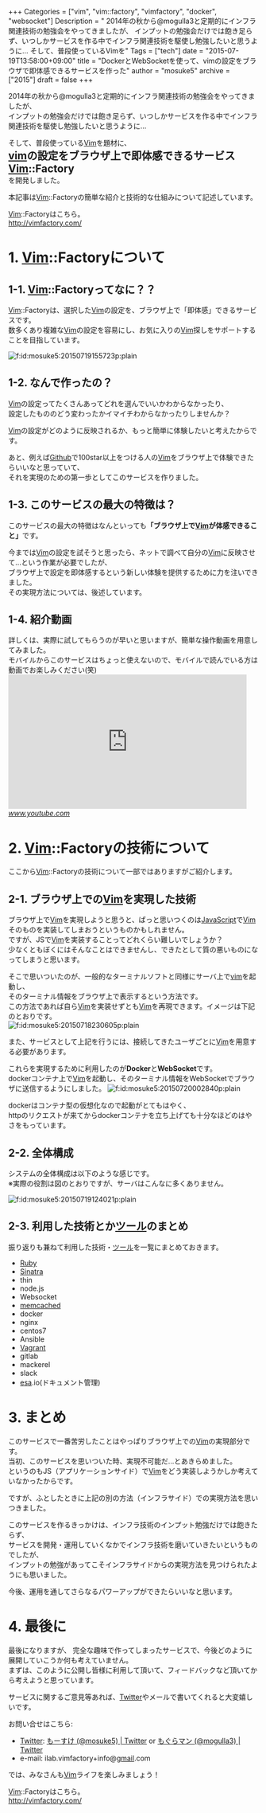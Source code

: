 +++
Categories = ["vim", "vim::factory", "vimfactory", "docker", "websocket"]
Description = " 2014年の秋から@mogulla3と定期的にインフラ関連技術の勉強会をやってきましたが、 インプットの勉強会だけでは飽き足らず、いつしかサービスを作る中でインフラ関連技術を駆使し勉強したいと思うように…  そして、普段使っているVimを"
Tags = ["tech"]
date = "2015-07-19T13:58:00+09:00"
title = "DockerとWebSocketを使って、vimの設定をブラウザで即体感できるサービスを作った"
author = "mosuke5"
archive = ["2015"]
draft = false
+++

<body>
<p>2014年の秋から@mogulla3と定期的にインフラ関連技術の勉強会をやってきましたが、<br>
インプットの勉強会だけでは飽き足らず、いつしかサービスを作る中でインフラ関連技術を駆使し勉強したいと思うように…</p>

<p>そして、普段使っている<a class="keyword" href="http://d.hatena.ne.jp/keyword/Vim">Vim</a>を題材に、<br>
<b><span style="font-size: 150%"><a class="keyword" href="http://d.hatena.ne.jp/keyword/vim">vim</a>の設定をブラウザ上で即体感できるサービス <a class="keyword" href="http://d.hatena.ne.jp/keyword/Vim">Vim</a>::Factory</span></b><br>
を開発しました。</p>

<p>本記事は<a class="keyword" href="http://d.hatena.ne.jp/keyword/Vim">Vim</a>::Factoryの簡単な紹介と技術的な仕組みについて記述しています。</p>

<p><a class="keyword" href="http://d.hatena.ne.jp/keyword/Vim">Vim</a>::Factoryはこちら。<br>
<a href="http://vimfactory.com/">http://vimfactory.com/</a></p>

<h1>1. <a class="keyword" href="http://d.hatena.ne.jp/keyword/Vim">Vim</a>::Factoryについて</h1>

<h2>1-1. <a class="keyword" href="http://d.hatena.ne.jp/keyword/Vim">Vim</a>::Factoryってなに？？</h2>

<p><a class="keyword" href="http://d.hatena.ne.jp/keyword/Vim">Vim</a>::Factoryは、選択した<a class="keyword" href="http://d.hatena.ne.jp/keyword/Vim">Vim</a>の設定を、ブラウザ上で「即体感」できるサービスです。<br>
数多くあり複雑な<a class="keyword" href="http://d.hatena.ne.jp/keyword/Vim">Vim</a>の設定を容易にし、お気に入りの<a class="keyword" href="http://d.hatena.ne.jp/keyword/Vim">Vim</a>探しをサポートすることを目指しています。</p>

<p><span itemscope itemtype="http://schema.org/Photograph"><img src="https://cdn-ak.f.st-hatena.com/images/fotolife/m/mosuke5/20150719/20150719155723.png" alt="f:id:mosuke5:20150719155723p:plain" title="f:id:mosuke5:20150719155723p:plain" class="hatena-fotolife" itemprop="image"></span></p>

<h2>1-2. なんで作ったの？</h2>

<p><a class="keyword" href="http://d.hatena.ne.jp/keyword/Vim">Vim</a>の設定ってたくさんあってどれを選んでいいかわからなかったり、<br>
設定したもののどう変わったかイマイチわからなかったりしませんか？</p>

<p><a class="keyword" href="http://d.hatena.ne.jp/keyword/Vim">Vim</a>の設定がどのように反映されるか、もっと簡単に体験したいと考えたからです。</p>

<p>あと、例えば<a class="keyword" href="http://d.hatena.ne.jp/keyword/Github">Github</a>で100star以上をつける人の<a class="keyword" href="http://d.hatena.ne.jp/keyword/Vim">Vim</a>をブラウザ上で体験できたらいいなと思っていて、<br>
それを実現のための第一歩としてこのサービスを作りました。</p>

<h2>1-3. このサービスの最大の特徴は？</h2>

<p>このサービスの最大の特徴はなんといっても<b>「ブラウザ上で<a class="keyword" href="http://d.hatena.ne.jp/keyword/Vim">Vim</a>が体感できること」</b>です。</p>

<p>今までは<a class="keyword" href="http://d.hatena.ne.jp/keyword/Vim">Vim</a>の設定を試そうと思ったら、ネットで調べて自分の<a class="keyword" href="http://d.hatena.ne.jp/keyword/Vim">Vim</a>に反映させて…という作業が必要でしたが、<br>
ブラウザ上で設定を即体感するという新しい体験を提供するために力を注いできました。<br>
その実現方法については、後述しています。</p>

<h2>1-4. 紹介動画</h2>

<p>詳しくは、実際に試してもらうのが早いと思いますが、簡単な操作動画を用意してみました。<br>
モバイルからこのサービスはちょっと使えないので、モバイルで読んでいる方は動画でお楽しみください(笑)<br>
<iframe width="480" height="270" src="https://www.youtube.com/embed/j20agcBcAec?feature=oembed" frameborder="0" allowfullscreen></iframe><cite class="hatena-citation"><a href="https://www.youtube.com/watch?v=j20agcBcAec&amp;feature=youtu.be">www.youtube.com</a></cite></p>

<h1>2. <a class="keyword" href="http://d.hatena.ne.jp/keyword/Vim">Vim</a>::Factoryの技術について</h1>

<p>ここから<a class="keyword" href="http://d.hatena.ne.jp/keyword/Vim">Vim</a>::Factoryの技術について一部ではありますがご紹介します。</p>

<h2>2-1. ブラウザ上での<a class="keyword" href="http://d.hatena.ne.jp/keyword/Vim">Vim</a>を実現した技術</h2>

<p>ブラウザ上で<a class="keyword" href="http://d.hatena.ne.jp/keyword/Vim">Vim</a>を実現しようと思うと、ぱっと思いつくのは<a class="keyword" href="http://d.hatena.ne.jp/keyword/JavaScript">JavaScript</a>で<a class="keyword" href="http://d.hatena.ne.jp/keyword/Vim">Vim</a>そのものを実装してしまおうというものかもしれません。<br>
ですが、JSで<a class="keyword" href="http://d.hatena.ne.jp/keyword/Vim">Vim</a>を実装することってどれくらい難しいでしょうか？<br>
少なくともぼくにはそんなことはできませんし、できたとして質の悪いものになってしまうと思います。</p>

<p>そこで思いついたのが、一般的なターミナルソフトと同様にサーバ上で<a class="keyword" href="http://d.hatena.ne.jp/keyword/vim">vim</a>を起動し、<br>
そのターミナル情報をブラウザ上で表示するという方法です。<br>
この方法であれば自ら<a class="keyword" href="http://d.hatena.ne.jp/keyword/Vim">Vim</a>を実装せずとも<a class="keyword" href="http://d.hatena.ne.jp/keyword/Vim">Vim</a>を再現できます。イメージは下記のとおりです。<br>
<span itemscope itemtype="http://schema.org/Photograph"><img src="https://cdn-ak.f.st-hatena.com/images/fotolife/m/mosuke5/20150718/20150718230605.png" alt="f:id:mosuke5:20150718230605p:plain" title="f:id:mosuke5:20150718230605p:plain" class="hatena-fotolife" itemprop="image"></span></p>

<p>また、サービスとして上記を行うには、接続してきたユーザごとに<a class="keyword" href="http://d.hatena.ne.jp/keyword/Vim">Vim</a>を用意する必要があります。</p>

<p>これらを実現するために利用したのが<b>Docker</b>と<b>WebSocket</b>です。<br>
dockerコンテナ上で<a class="keyword" href="http://d.hatena.ne.jp/keyword/Vim">Vim</a>を起動し、そのターミナル情報をWebSocketでブラウザに送信するようにしました。
<span itemscope itemtype="http://schema.org/Photograph"><img src="https://cdn-ak.f.st-hatena.com/images/fotolife/m/mosuke5/20150720/20150720002840.png" alt="f:id:mosuke5:20150720002840p:plain" title="f:id:mosuke5:20150720002840p:plain" class="hatena-fotolife" itemprop="image"></span></p>

<p>dockerはコンテナ型の仮想化なので起動がとてもはやく、<br>
httpのリクエストが来てからdockerコンテナを立ち上げても十分なほどのはやさをもっています。</p>

<h2>2-2. 全体構成</h2>

<p>システムの全体構成は以下のような感じです。<br>
※実際の役割は図のとおりですが、サーバはこんなに多くありません。</p>

<p><span itemscope itemtype="http://schema.org/Photograph"><img src="https://cdn-ak.f.st-hatena.com/images/fotolife/m/mosuke5/20150719/20150719124021.png" alt="f:id:mosuke5:20150719124021p:plain" title="f:id:mosuke5:20150719124021p:plain" class="hatena-fotolife" itemprop="image"></span></p>

<h2>2-3. 利用した技術とか<a class="keyword" href="http://d.hatena.ne.jp/keyword/%A5%C4%A1%BC%A5%EB">ツール</a>のまとめ</h2>

<p>振り返りも兼ねて利用した技術・<a class="keyword" href="http://d.hatena.ne.jp/keyword/%A5%C4%A1%BC%A5%EB">ツール</a>を一覧にまとめておきます。</p>

<ul>
<li><a class="keyword" href="http://d.hatena.ne.jp/keyword/Ruby">Ruby</a></li>
<li><a class="keyword" href="http://d.hatena.ne.jp/keyword/Sinatra">Sinatra</a></li>
<li>thin</li>
<li>node.js</li>
<li>Websocket</li>
<li><a class="keyword" href="http://d.hatena.ne.jp/keyword/memcached">memcached</a></li>
<li>docker</li>
<li>nginx</li>
<li>centos7</li>
<li>Ansible</li>
<li><a class="keyword" href="http://d.hatena.ne.jp/keyword/Vagrant">Vagrant</a></li>
<li>gitlab</li>
<li>mackerel</li>
<li>slack</li>
<li>
<a class="keyword" href="http://d.hatena.ne.jp/keyword/esa">esa</a>.io(ドキュメント管理)</li>
</ul>


<h1>3. まとめ</h1>

<p>このサービスで一番苦労したことはやっぱりブラウザ上での<a class="keyword" href="http://d.hatena.ne.jp/keyword/Vim">Vim</a>の実現部分です。<br>
当初、このサービスを思いついた時、実現不可能だ…とあきらめました。<br>
というのもJS（アプリケーションサイド）で<a class="keyword" href="http://d.hatena.ne.jp/keyword/Vim">Vim</a>をどう実装しようかしか考えていなかったからです。</p>

<p>ですが、ふとしたときに上記の別の方法（インフラサイド）での実現方法を思いつきました。</p>

<p>このサービスを作るきっかけは、インフラ技術のインプット勉強だけでは飽きたらず、<br>
サービスを開発・運用していくなかでインフラ技術を磨いていきたいというものでしたが、<br>
インプットの勉強があってこそインフラサイドからの実現方法を見つけられたようにも思いました。</p>

<p>今後、運用を通してさらなるパワーアップができたらいいなと思います。</p>

<h1>4. 最後に</h1>

<p>最後になりますが、
完全な趣味で作ってしまったサービスで、今後どのように展開していこうか何も考えていません。<br>
まずは、このように公開し皆様に利用して頂いて、フィードバックなど頂いてから考えようと思っています。</p>

<p>サービスに関するご意見等あれば、<a class="keyword" href="http://d.hatena.ne.jp/keyword/Twitter">Twitter</a>やメールで書いてくれると大変嬉しいです。</p>

<p>お問い合せはこちら:</p>

<ul>
<li>
<a class="keyword" href="http://d.hatena.ne.jp/keyword/Twitter">Twitter</a>: <a href="https://twitter.com/mosuke5">もーすけ (@mosuke5) | Twitter</a> or <a href="https://twitter.com/mogulla3">もぐらマン (@mogulla3) | Twitter</a>
</li>
<li>e-mail: ilab.vimfactory+info@<a class="keyword" href="http://d.hatena.ne.jp/keyword/gmail">gmail</a>.com</li>
</ul>


<p>では、みなさんも<a class="keyword" href="http://d.hatena.ne.jp/keyword/Vim">Vim</a>ライフを楽しみましょう！</p>

<p><a class="keyword" href="http://d.hatena.ne.jp/keyword/Vim">Vim</a>::Factoryはこちら。<br>
<a href="http://vimfactory.com/">http://vimfactory.com/</a></p>
</body>
